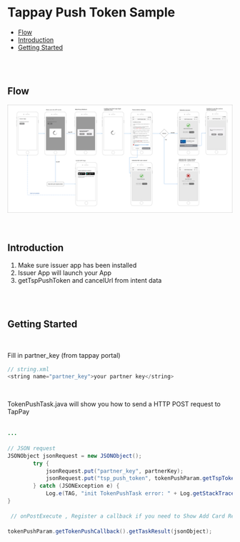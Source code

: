 Tappay Push Token Sample
==========================

  - [Flow](#flow)
  - [Introduction](#introduction)
  - [Getting Started](#getting-started)
<br>
<br>

## Flow
![](./TSP_Shop_Bind_Card_Flow.png)  
<br>
<br>

## Introduction
1. Make sure issuer app has been installed
2. Issuer App will launch your App 
3. getTspPushToken and cancelUrl from intent data  
<br>
<br>

## Getting Started  
<br>

Fill in partner_key (from tappay portal)  

```java
// string.xml
<string name="partner_key">your partner key</string>
```
<br>

TokenPushTask.java will show you how to send a HTTP POST request to TapPay 

```java

...

// JSON request
JSONObject jsonRequest = new JSONObject();
        try {
            jsonRequest.put("partner_key", partnerKey);
            jsonRequest.put("tsp_push_token", tokenPushParam.getTspToken());
        } catch (JSONException e) {
            Log.e(TAG, "init TokenPushTask error: " + Log.getStackTraceString(e));
}

 // onPostExecute , Register a callback if you need to Show Add Card Result in your UI component (MainActivity here)

tokenPushParam.getTokenPushCallback().getTaskResult(jsonObject);
    
```

